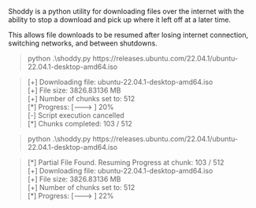 Shoddy is a python utility for downloading files over the internet with the ability to stop a download and pick up where it left off at a later time.

This allows file downloads to be resumed after losing internet connection, switching networks, and between shutdowns. 

> python .\shoddy.py https[]()://releases.ubuntu.com/22.04.1/ubuntu-22.04.1-desktop-amd64.iso

>[+] Downloading file: ubuntu-22.04.1-desktop-amd64.iso<br>
>[+] File size: 3826.83136 MB<br>
>[+] Number of chunks set to: 512<br>
>[\*] Progress: [--->                ] 20%<br>
>[-] Script execution cancelled<br>
>[\*] Chunks completed: 103 / 512<br>

> python .\shoddy.py https[]()://releases.ubuntu.com/22.04.1/ubuntu-22.04.1-desktop-amd64.iso

>[\*] Partial File Found. Resuming Progress at chunk: 103 / 512<br>
>[+] Downloading file: ubuntu-22.04.1-desktop-amd64.iso<br>
>[+] File size: 3826.83136 MB<br>
>[+] Number of chunks set to: 512<br>
>[\*] Progress: [--->                ] 22%<br>